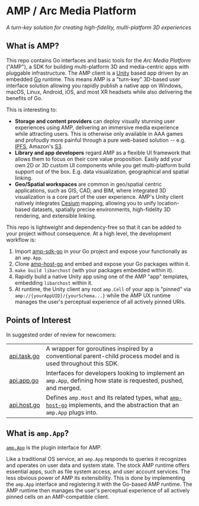 # AMP / Arc Media Platform

_A turn-key solution for creating high-fidelity, multi-platform 3D experiences_

## What is AMP?

This repo contains Go interfaces and basic tools for the _Arc Media Platform_ ("AMP"), a SDK for building multi-platform 3D and media-centric apps with pluggable infrastructure. The AMP client is a [Unity](https://unity.com) based app driven by an embedded [Go](https://golang.org) runtime.  This means AMP is a "turn-key" 3D-based user interface solution allowing you rapidly publish a native app on Windows, macOS, Linux, Android, iOS, and most XR headsets while also delivering the benefits of Go.

This is interesting to:
  - **Storage and content providers** can deploy visually stunning user experiences using AMP, delivering an immersive media experience while attracting users.  This is otherwise only available in AAA games and profoudly more painful through a pure web-based solution -- e.g. [IPFS](https://www.ipfs.com/), Amazon's [S3](https://aws.amazon.com/s3/).  
  - **Library and app developers** regard AMP as a flexible UI framework that allows them to focus on their core value proposition. Easily add your own 2D or 3D custom UI components while you get multi-platform build support out of the box.  E.g. data visualization, geographical and spatial linking.
  - **Geo/Spatial workspaces** are common in geo/spatial centric applications, such as GIS, CAD, and BIM, where integrated 3D visualization is a core part of the user experience.  AMP's Unity client natively integrates [Cesium](https://cesium.com/) mapping, allowing you to unify location-based datasets, spatially precise environments, high-fidelity 3D rendering, and extensible linking.
  
This repo is lightweight and dependency-free so that it can be added to your project without consequence.  At a high level, the development workflow is:

  1. Import [amp-sdk-go](https://github.com/amp-space/amp-sdk-go) in your Go project and expose your functionally as an `amp.App`.
  2. Clone [amp-host-go](https://github.com/amp-space/amp-host-go) and embed and expose your Go packages within it.
  3. `make build libarchost` (with your packages embedded within it).
  4. Rapidly build a native Unity app using one of the AMP "app" templates, embedding `libarchost` within it.
  5. At runtime, the Unity client any root `amp.Cell` of your app is "pinned" via `amp://{yourAppUID}/{yourSchema...}` while the AMP UX runtime manages the user's perceptual experience of all actively pinned URIs.
  
## Points of Interest

In suggested order of review for newcomers:

|                          |                                                                   |
|------------------------- | ------------------------------------------------------------------|
| [api.task.go](https://github.com/amp-space/amp-sdk-go/blob/main/stdlib/task/api.task.go)        | A wrapper for goroutines inspired by a conventional parent-child process model and is used throughout this SDK.              |
| [api.app.go](https://github.com/amp-space/amp-sdk-go/blob/main/amp/api.app.go)    | Interfaces for developers looking to implement an `amp.App`, defining how state is requested, pushed, and merged.                |
| [api.host.go](https://github.com/amp-space/amp-sdk-go/blob/main/amp/api.host.go) | Defines `amp.Host` and its related types, what [`amp-host-go`](https://github.com/amp-space/amp-host-go) implements, and the abstraction that an `amp.App` plugs into.             |

## What is `amp.App`?

[`amp.App`](https://github.com/amp-space/amp-sdk-go/blob/main/amp/api.app.go) is the plugin interface for AMP.  

Like a traditional OS service, an `amp.App` responds to queries it recognizes and operates on user data and system state.   The stock AMP runtime offers essential apps, such as file system access, and user account services.  The less obvious power of AMP its extensibility. This is done by implementing the `amp.App` interface and registering it with the Go-based AMP runtime.  The AMP runtime then manages the user's perceptual experience of all actively pinned cells on an AMP-compatible client.